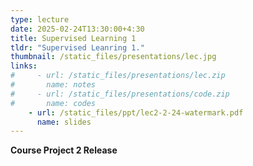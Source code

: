 ```yaml
---
type: lecture
date: 2025-02-24T13:30:00+4:30
title: Supervised Learning 1
tldr: "Supervised Leanring 1."
thumbnail: /static_files/presentations/lec.jpg
links: 
#     - url: /static_files/presentations/lec.zip
#       name: notes
#     - url: /static_files/presentations/code.zip
#       name: codes
    - url: /static_files/ppt/lec2-2-24-watermark.pdf
      name: slides
---
```

**Course Project 2 Release**

